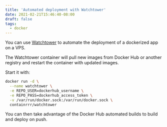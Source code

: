 ```yaml
---
title: 'Automated deployment with Watchtower'
date: 2021-02-21T15:46:40-08:00
draft: false
tags:
  - docker
---
```


You can use [Watchtower](https://github.com/containrrr/watchtower/) to automate the deployment of a dockerized app on a VPS.

<!--more-->

The Watchtower container will pull new images from Docker Hub or another registry and restart the container with updated images.

Start it with:

```bash
docker run -d \
  --name watchtower \
  -e REPO_USER=dockerhub_username \
  -e REPO_PASS=dockerhub_access_token \
  -v /var/run/docker.sock:/var/run/docker.sock \
  containrrr/watchtower
```

You can then take advantage of the Docker Hub automated builds to build and deploy on push.
